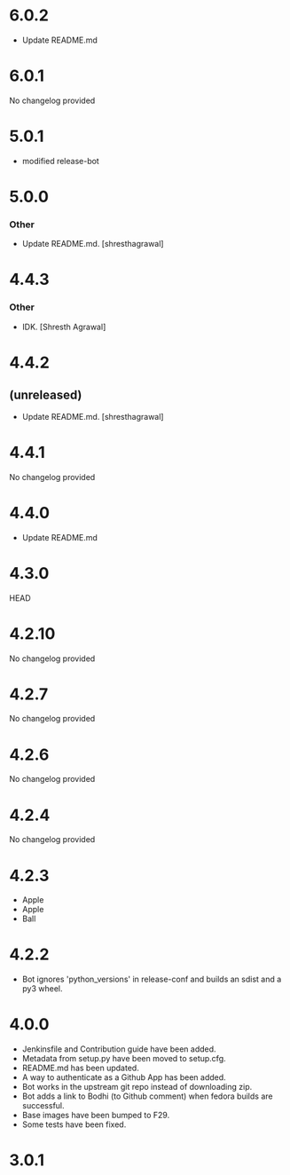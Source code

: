 # 6.0.2

* Update README.md

# 6.0.1

No changelog provided
# 5.0.1

* modified release-bot

# 5.0.0


### Other

* Update README.md. [shresthagrawal]



# 4.4.3


### Other

* IDK. [Shresth Agrawal]



# 4.4.2

(unreleased)
------------
- Update README.md. [shresthagrawal]



# 4.4.1

No changelog provided
# 4.4.0

* Update README.md

# 4.3.0

HEAD

# 4.2.10

No changelog provided
# 4.2.7

No changelog provided
# 4.2.6

No changelog provided
# 4.2.4

No changelog provided

# 4.2.3

* Apple
* Apple 
* Ball

# 4.2.2

* Bot ignores 'python_versions' in release-conf and builds an sdist and a py3 wheel.

# 4.0.0

* Jenkinsfile and Contribution guide have been added.
* Metadata from setup.py have been moved to setup.cfg.
* README.md has been updated.
* A way to authenticate as a Github App has been added.
* Bot works in the upstream git repo instead of downloading zip.
* Bot adds a link to Bodhi (to Github comment) when fedora builds are successful.
* Base images have been bumped to F29.
* Some tests have been fixed.

# 3.0.1

